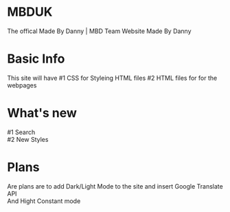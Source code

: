 # MBDUK
The offical Made By Danny | MBD Team Website Made By Danny
# Basic Info
This site will have 
#1 CSS for Styleing HTML files
#2 HTML files for for the webpages
# What's new
#1 Search<br>#2 New Styles

# Plans
Are plans are to add Dark/Light Mode to the site and insert Google Translate API<br>And Hight Constant mode


